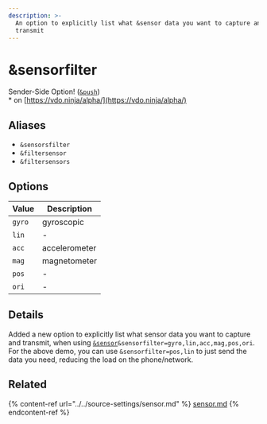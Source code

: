 ```yaml
---
description: >-
  An option to explicitly list what &sensor data you want to capture and
  transmit
---
```


# \&sensorfilter

Sender-Side Option! ([`&push`](../../source-settings/push.md))\
\* on [https://vdo.ninja/alpha/](https://vdo.ninja/alpha/)

## Aliases

* `&sensorsfilter`
* `&filtersensor`
* `&filtersensors`

## Options

| Value  | Description   |
| ------ | ------------- |
| `gyro` | gyroscopic    |
| `lin`  | -             |
| `acc`  | accelerometer |
| `mag`  | magnetometer  |
| `pos`  | -             |
| `ori`  | -             |

## Details

Added a new option to explicitly list what sensor data you want to capture and transmit, when using [`&sensor`](../../source-settings/sensor.md)`&sensorfilter=gyro,lin,acc,mag,pos,ori`. For the above demo, you can use `&sensorfilter=pos,lin` to just send the data you need, reducing the load on the phone/network.

## Related

{% content-ref url="../../source-settings/sensor.md" %}
[sensor.md](../../source-settings/sensor.md)
{% endcontent-ref %}
